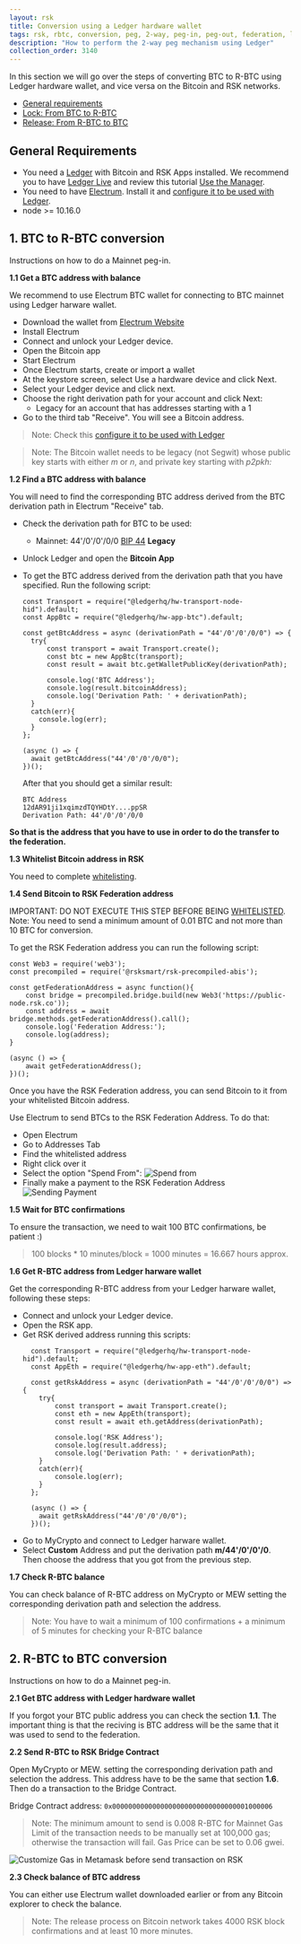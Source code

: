 ```yaml
---
layout: rsk
title: Conversion using a Ledger hardware wallet
tags: rsk, rbtc, conversion, peg, 2-way, peg-in, peg-out, federation, ledger
description: "How to perform the 2-way peg mechanism using Ledger"
collection_order: 3140
---
```


In this section we will go over the steps of converting BTC to R-BTC using Ledger hardware wallet, and vice versa on the Bitcoin and RSK networks.

- [General requirements](#general-requirements)
- [Lock: From BTC to R-BTC](#from-btc-to-r-btc)
- [Release: From R-BTC to BTC](#from-r-btc-to-btc)

## General Requirements

* You need a [Ledger](https://www.ledger.com/) with Bitcoin and RSK Apps installed. We recommend you to have [Ledger Live](https://www.ledger.com/pages/ledger-live) and review this tutorial [Use the Manager](https://support.ledgerwallet.com/hc/en-us/articles/360006523674-Use-the-Manager).
* You need to have [Electrum](https://electrum.org/). Install it and [configure it to be used with Ledger](https://support.ledgerwallet.com/hc/en-us/articles/115005161925-Set-up-and-use-Electrum).
* node >= 10.16.0 

## 1. BTC to R-BTC conversion

Instructions on how to do a Mainnet peg-in.

**1.1 Get a BTC address with balance**

We recommend to use Electrum BTC wallet for connecting to BTC mainnet using Ledger harware wallet.

* Download the wallet from [Electrum Website](https://bitzuma.com/posts/a-beginners-guide-to-the-electrum-bitcoin-wallet/)
* Install Electrum
* Connect and unlock your Ledger device.
* Open the Bitcoin app
* Start Electrum
* Once Electrum starts, create or import a wallet
* At the keystore screen, select Use a hardware device and click Next.
* Select your Ledger device and click next.
* Choose the right derivation path for your account and click Next:
  * Legacy for an account that has addresses starting with a 1  
* Go to the third tab "Receive". You will see a Bitcoin address.

> Note: Check this [configure it to be used with Ledger](https://support.ledgerwallet.com/hc/en-us/articles/)

> Note: The Bitcoin wallet needs to be legacy (not Segwit) whose public key starts with either *m* or *n*, and private key starting with *p2pkh:*

**1.2 Find a BTC address with balance**

You will need to find the corresponding BTC address derived from the BTC derivation path in Electrum "Receive" tab.

* Check the derivation path for BTC to be used:
  - Mainnet: 44'/0'/0'/0/0 [BIP 44](https://github.com/bitcoin/bips/blob/master/bip-0044.mediawiki) **Legacy** 

* Unlock Ledger and open the **Bitcoin App**
* To get the BTC address derived from the derivation path that you have specified. Run the following script:

  ```
  const Transport = require("@ledgerhq/hw-transport-node-hid").default;
  const AppBtc = require("@ledgerhq/hw-app-btc").default;

  const getBtcAddress = async (derivationPath = "44'/0'/0'/0/0") => {
    try{    
        const transport = await Transport.create();
        const btc = new AppBtc(transport);
        const result = await btc.getWalletPublicKey(derivationPath);

        console.log('BTC Address');        
        console.log(result.bitcoinAddress);        
        console.log('Derivation Path: ' + derivationPath);
    }
    catch(err){
      console.log(err);
    }
  };

  (async () => {
    await getBtcAddress("44'/0'/0'/0/0");    
  })();
  ```

  After that you should get a similar result:

  ```
  BTC Address
  12dAR91ji1xqimzdTQYHDtY....ppSR
  Derivation Path: 44'/0'/0'/0/0
  ```

**So that is the address that you have to use in order to do the transfer to the federation.**

**1.3 Whitelist Bitcoin address in RSK**

You need to complete [whitelisting](/rsk/rbtc/conversion/whitelist).

**1.4 Send Bitcoin to RSK Federation address**

<div class="fade alert alert-warning show">IMPORTANT: DO NOT EXECUTE THIS STEP BEFORE BEING <a href="/rsk/rbtc/conversion/whitelist">WHITELISTED</a>.</div>

<div class="fade alert alert-warning show">Note: You need to send a minimum amount of 0.01 BTC and not more than 10 BTC for conversion.</div>

To get the RSK Federation address you can run the following script:

```
const Web3 = require('web3');
const precompiled = require('@rsksmart/rsk-precompiled-abis');

const getFederationAddress = async function(){
    const bridge = precompiled.bridge.build(new Web3('https://public-node.rsk.co'));
    const address = await bridge.methods.getFederationAddress().call();
    console.log('Federation Address:');
    console.log(address);    
}

(async () => {    
    await getFederationAddress();    
})();
```

Once you have the RSK Federation address, you can send Bitcoin to it from your whitelisted Bitcoin address.

Use Electrum to send BTCs to the RSK Federation Address. To do that:
  * Open Electrum
  * Go to Addresses Tab
  * Find the whitelisted address
  * Right click over it
  * Select the option "Spend From":
![Spend from](/assets/img/rsk/peg-ledger/electrumSpendFromOption.png)
  * Finally make a payment to the RSK Federation Address      
![Sending Payment](/assets/img/rsk/peg-ledger/electrumSpendFrom.png)

**1.5 Wait for BTC confirmations**

To ensure the transaction, we need to wait 100 BTC confirmations, be patient :)

> 100 blocks * 10 minutes/block = 1000 minutes = 16.667 hours approx.

**1.6 Get R-BTC address from Ledger harware wallet**

Get the corresponding R-BTC address from your Ledger harware wallet, following these steps:
* Connect and unlock your Ledger device.
* Open the RSK app.
* Get RSK derived address running this scripts:
  ```
    const Transport = require("@ledgerhq/hw-transport-node-hid").default;
    const AppEth = require("@ledgerhq/hw-app-eth").default;

    const getRskAddress = async (derivationPath = "44'/0'/0'/0/0") => {
      try{    
          const transport = await Transport.create();
          const eth = new AppEth(transport);
          const result = await eth.getAddress(derivationPath);

          console.log('RSK Address');
          console.log(result.address);
          console.log('Derivation Path: ' + derivationPath);
      }
      catch(err){
          console.log(err);
      }
    };

    (async () => {    
      await getRskAddress("44'/0'/0'/0/0");    
    })();

  ```
* Go to MyCrypto and connect to Ledger harware wallet.
* Select **Custom** Address and put the derivation path **m/44'/0'/0'/0**. Then choose the address that you got from the previous step.

**1.7 Check R-BTC balance**

You can check balance of R-BTC address on MyCrypto or MEW setting the corresponding derivation path and selection the address.

> Note: You have to wait a minimum of 100 confirmations + a minimum of 5 minutes for checking your R-BTC balance

## 2. R-BTC to BTC conversion

Instructions on how to do a Mainnet peg-in.

**2.1 Get BTC address with Ledger hardware wallet**

If you forgot your BTC public address you can check the section **1.1**. The important thing is that the reciving is BTC address will be the same that it was used to send to the federation.

**2.2 Send R-BTC to RSK Bridge Contract**

Open MyCrypto or MEW. setting the corresponding derivation path and selection the address. This address have to be the same that section **1.6**. Then do a transaction to the Bridge Contract.

Bridge Contract address: `0x0000000000000000000000000000000001000006`

> Note: The minimum amount to send is 0.008 R-BTC for Mainnet
Gas Limit of the transaction needs to be manually set at 100,000 gas; otherwise the transaction will fail. Gas Price can be set to 0.06 gwei.

![Customize Gas in Metamask before send transaction on RSK](/dist/images/metamask-gas-limit.png)

**2.3 Check balance of BTC address**

You can either use Electrum wallet downloaded earlier or from any Bitcoin explorer to check the balance.

> Note: The release process on Bitcoin network takes 4000 RSK block confirmations and at least 10 more minutes.